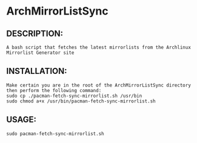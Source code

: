 # ArchMirrorListSync

DESCRIPTION:
------------

```
A bash script that fetches the latest mirrorlists from the Archlinux Mirrorlist Generator site
```

INSTALLATION:
------------

```
Make certain you are in the root of the ArchMirrorListSync directory then perform the following command:
sudo cp ./pacman-fetch-sync-mirrorlist.sh /usr/bin
sudo chmod a+x /usr/bin/pacman-fetch-sync-mirrorlist.sh
```

USAGE:
------

```
sudo pacman-fetch-sync-mirrorlist.sh
```
